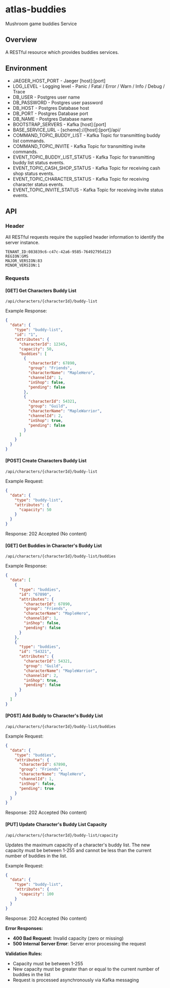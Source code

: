 # atlas-buddies
Mushroom game buddies Service

## Overview

A RESTful resource which provides buddies services.

## Environment

- JAEGER_HOST_PORT - Jaeger [host]:[port]
- LOG_LEVEL - Logging level - Panic / Fatal / Error / Warn / Info / Debug / Trace
- DB_USER - Postgres user name
- DB_PASSWORD - Postgres user password
- DB_HOST - Postgres Database host
- DB_PORT - Postgres Database port
- DB_NAME - Postgres Database name
- BOOTSTRAP_SERVERS - Kafka [host]:[port]
- BASE_SERVICE_URL - [scheme]://[host]:[port]/api/
- COMMAND_TOPIC_BUDDY_LIST - Kafka Topic for transmitting buddy list commands.
- COMMAND_TOPIC_INVITE - Kafka Topic for transmitting invite commands.
- EVENT_TOPIC_BUDDY_LIST_STATUS - Kafka Topic for transmitting buddy list status events.
- EVENT_TOPIC_CASH_SHOP_STATUS - Kafka Topic for receiving cash shop status events.
- EVENT_TOPIC_CHARACTER_STATUS - Kafka Topic for receiving character status events.
- EVENT_TOPIC_INVITE_STATUS - Kafka Topic for receiving invite status events.

## API

### Header

All RESTful requests require the supplied header information to identify the server instance.

```
TENANT_ID:083839c6-c47c-42a6-9585-76492795d123
REGION:GMS
MAJOR_VERSION:83
MINOR_VERSION:1
```

### Requests

#### [GET] Get Characters Buddy List

```/api/characters/{characterId}/buddy-list```

Example Response:
```json
{
  "data": {
    "type": "buddy-list",
    "id": "1",
    "attributes": {
      "characterId": 12345,
      "capacity": 50,
      "buddies": [
        {
          "characterId": 67890,
          "group": "Friends",
          "characterName": "MapleHero",
          "channelId": 1,
          "inShop": false,
          "pending": false
        },
        {
          "characterId": 54321,
          "group": "Guild",
          "characterName": "MapleWarrior",
          "channelId": 2,
          "inShop": true,
          "pending": false
        }
      ]
    }
  }
}
```

#### [POST] Create Characters Buddy List

```/api/characters/{characterId}/buddy-list```

Example Request:
```json
{
  "data": {
    "type": "buddy-list",
    "attributes": {
      "capacity": 50
    }
  }
}
```

Response: 202 Accepted (No content)

#### [GET] Get Buddies in Character's Buddy List

```/api/characters/{characterId}/buddy-list/buddies```

Example Response:
```json
{
  "data": [
    {
      "type": "buddies",
      "id": "67890",
      "attributes": {
        "characterId": 67890,
        "group": "Friends",
        "characterName": "MapleHero",
        "channelId": 1,
        "inShop": false,
        "pending": false
      }
    },
    {
      "type": "buddies",
      "id": "54321",
      "attributes": {
        "characterId": 54321,
        "group": "Guild",
        "characterName": "MapleWarrior",
        "channelId": 2,
        "inShop": true,
        "pending": false
      }
    }
  ]
}
```

#### [POST] Add Buddy to Character's Buddy List

```/api/characters/{characterId}/buddy-list/buddies```

Example Request:
```json
{
  "data": {
    "type": "buddies",
    "attributes": {
      "characterId": 67890,
      "group": "Friends",
      "characterName": "MapleHero",
      "channelId": 1,
      "inShop": false,
      "pending": true
    }
  }
}
```

Response: 202 Accepted (No content)

#### [PUT] Update Character's Buddy List Capacity

```/api/characters/{characterId}/buddy-list/capacity```

Updates the maximum capacity of a character's buddy list. The new capacity must be between 1-255 and cannot be less than the current number of buddies in the list.

Example Request:
```json
{
  "data": {
    "type": "buddy-list",
    "attributes": {
      "capacity": 100
    }
  }
}
```

Response: 202 Accepted (No content)

**Error Responses:**
- **400 Bad Request**: Invalid capacity (zero or missing)
- **500 Internal Server Error**: Server error processing the request

**Validation Rules:**
- Capacity must be between 1-255
- New capacity must be greater than or equal to the current number of buddies in the list
- Request is processed asynchronously via Kafka messaging